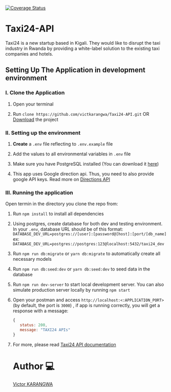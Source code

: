 [![Coverage Status](https://coveralls.io/repos/github/victkarangwa/Taxi24-API/badge.svg?branch=develop)](https://coveralls.io/github/victkarangwa/Taxi24-API?branch=develop)

# Taxi24-API
Taxi24 is a new startup based in Kigali. They would like to disrupt the taxi industry in Rwanda by providing a white-label solution to the existing taxi companies and hotels.

## Setting Up The Application in development environment

### I. Clone the Application

1. Open your terminal 

2. Run `clone https://github.com/victkarangwa/Taxi24-API.git` OR [Download](https://github.com/victkarangwa/Taxi24-API/archive/refs/heads/develop.zip) the project

### II. Setting up the environment

1. **Create** a `.env` file reflecting to `.env.example` file

2. Add the values to all environmental variables in `.env` file
 
3. Make sure you have PostgreSQL installed (You can download it [here](https://www.postgresql.org/download/))
4. This app uses Google direction api. Thus, you need to also provide google API keys. Read more on [Directions API](https://developers.google.com/maps/documentation/directions/overview)

### III. Running the application

Open termin in the directory you clone the repo from:

1. Run `npm install` to install all dependencies

2. Using postgres, create database for both dev and testing environment. In your `.env`, database URL should be of this format:
`DATABASE_DEV_URL=postgres://[user]:[password@[host]:[port/[db_name]`
ex:
`DATABASE_DEV_URL=postgres://postgres:123@localhost:5432/taxi24_dev`

3. Run `npm run db:migrate` or `yarn db:migrate` to automatically create all necessary models

4. Run `npm run db:seed:dev` or `yarn db:seed:dev` to seed data in the database

5. Run `npm run dev-server` to start local development server. You can also simulate production server locally by running `npm start`

6. Open your postman and access ` http://localhost:<:APPLICATION_PORT> ` (by default, the port is `3000`) , if app is running correctly, you will get a response with a message:

    ```javascript
   { 
       status: 200,
       message: "TAXI24 APIs"
   }
    ```

7. For more, please read [Taxi24 API documentation](https://documenter.getpostman.com/view/7772830/TzecDRBV)

    # Author :computer:
    [Victor KARANGWA](https://github.com/victkarangwa)